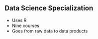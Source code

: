 
## Data Science Specialization 

 * Uses R 
 * Nine courses 
 * Goes from raw data to data products
